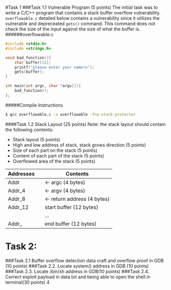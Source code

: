 
#Task 1
###Task 1.1 Vulnerable Program (5 points)
The initial task was to write a C/C++ program that contains a stack buffer overflow vulnerability. ```overflowable.c``` detailed below contains a vulnerability since it utilizes the vulnerable and depreceated ```gets()``` command.  This command does not check the size of the input against the size of what the buffer is.
######overflowable.c

```c
#include <stdio.h>
#include <strings.h>

void bad_function(){
	char buffer[12];
	printf("please enter your name\n");
	gets(buffer);
}

int main(int argc, char *argv[]){
	bad_function();
};
```
#####Compile Instructions
```sh
$ gcc overflowable.c -o overflowable -fno-stack-protector
```

####Task 1.2 Stack Layout (25 points)
Note: the stack layout should contain the following contents:
- Stack layout (5 points)
- High and low address of stack, stack grows direction (5 points)
- Size of each part on the stack (5 points)
- Content of each part of the stack (5 points)
- Overflowed area of the stack (5 points)


| Addresses    |   | Contents           |
|---------|---|-----------------------------|
| Addr    |   | <- argc (4 bytes)           |
| Addr_4  |   | <- argv (4 bytes)           |
| Addr_8  |   | <- return address (4 bytes) |
| Addr_12 |   | start buffer (12 bytes)     |
|         |   | ...                         |
| Addr_   |   | end buffer (12 bytes)       |


# Task 2:

###Task 2.1 Buffer overflow detection data craft and overflow proof in GDB (10 points)
###Task 2.2. Locate system() address in GDB (10 points)
###Task 2.3. Locate /bin/sh address in GDB(10 points)
###Task 2.4. Correct exploit payload in data.txt and being able to open the shell in terminal(30
points)
4
